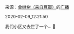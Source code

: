 来源：[金树树（来自豆瓣）](https://www.douban.com/people/147024697/)的[广播](https://www.douban.com/people/147024697/status/2799805365/)


2020-02-09_12:21:50


我们小区又去世了一个…
🙏
